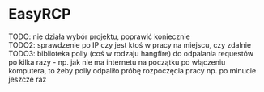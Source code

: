 # EasyRCP

TODO: nie działa wybór projektu, poprawić koniecznie <br />
TODO2: sprawdzenie po IP czy jest ktoś w pracy na miejscu, czy zdalnie <br />
TODO3: biblioteka polly (coś w rodzaju hangfire) do odpalania requestów po kilka razy - np. jak nie ma internetu na początku po włączeniu komputera, to żeby polly odpaliło próbę rozpoczęcia pracy np. po minucie jeszcze raz <br />
